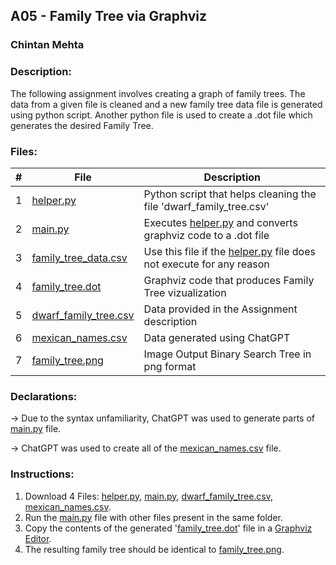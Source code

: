 ## A05 - Family Tree via Graphviz
### Chintan Mehta

### Description:
The following assignment involves creating a graph of family trees. The data from a given file is cleaned and a new family tree data file is generated using python script. Another python file is used to create a .dot file which generates the desired Family Tree.

### Files:

|   #   | File     | Description                                      |
| :---: | -------- | ------------------------------------------------ |
|   1   | [helper.py](https://github.com/chill-chin/4883-Software-Tools/blob/main/Assignments/A05/helper.py)  | Python script that helps cleaning the file 'dwarf_family_tree.csv' |
|   2   | [main.py](https://github.com/chill-chin/4883-Software-Tools/blob/main/Assignments/A05/main.py)    | Executes [helper.py](https://github.com/chill-chin/4883-Software-Tools/blob/main/Assignments/A05/helper.py) and converts graphviz code to a .dot file |
|   3   | [family_tree_data.csv](https://github.com/chill-chin/4883-Software-Tools/blob/main/Assignments/A05/family_tree_data.csv) | Use this file if the [helper.py](https://github.com/chill-chin/4883-Software-Tools/blob/main/Assignments/A05/helper.py) file does not execute for any reason |
|   4   | [family_tree.dot](https://github.com/chill-chin/4883-Software-Tools/blob/main/Assignments/A05/family_tree.dot) | Graphviz code that produces Family Tree vizualization  |
|   5   | [dwarf_family_tree.csv](https://github.com/chill-chin/4883-Software-Tools/blob/main/Assignments/A05/dwarf_family_tree.csv)  | Data provided in the Assignment description    |
|   6   | [mexican_names.csv](https://github.com/chill-chin/4883-Software-Tools/blob/main/Assignments/A05/mexican_names.csv)      | Data generated using ChatGPT   |
|   7   | [family_tree.png](https://github.com/chill-chin/4883-Software-Tools/blob/main/Assignments/A05/family_tree.png) | Image Output Binary Search Tree in png format |

### Declarations:
-> Due to the syntax unfamiliarity, ChatGPT was used to generate parts of [main.py](https://github.com/chill-chin/4883-Software-Tools/blob/main/Assignments/A05/main.py) file.

-> ChatGPT was used to create all of the [mexican_names.csv](https://github.com/chill-chin/4883-Software-Tools/blob/main/Assignments/A05/mexican_names.csv) file.

### Instructions:
1. Download 4 Files: [helper.py](https://github.com/chill-chin/4883-Software-Tools/blob/main/Assignments/A05/helper.py), [main.py](https://github.com/chill-chin/4883-Software-Tools/blob/main/Assignments/A05/main.py), [dwarf_family_tree.csv](https://github.com/chill-chin/4883-Software-Tools/blob/main/Assignments/A05/dwarf_family_tree.csv), [mexican_names.csv](https://github.com/chill-chin/4883-Software-Tools/blob/main/Assignments/A05/mexican_names.csv).
2. Run the [main.py](https://github.com/chill-chin/4883-Software-Tools/blob/main/Assignments/A05/main.py) file with other files present in the same folder.
3. Copy the contents of the generated '[family_tree.dot](https://github.com/chill-chin/4883-Software-Tools/blob/main/Assignments/A05/family_tree.dot)' file in a [Graphviz Editor](https://dreampuf.github.io/GraphvizOnline/).
4. The resulting family tree should be identical to [family_tree.png](https://github.com/chill-chin/4883-Software-Tools/blob/main/Assignments/A05/family_tree.png).
